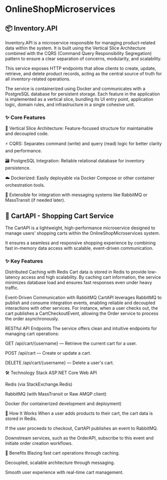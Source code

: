 # OnlineShopMicroservices


## 📦 Inventory.API
Inventory.API is a microservice responsible for managing product-related data within the system. It is built using the Vertical Slice Architecture combined with the CQRS (Command Query Responsibility Segregation) pattern to ensure a clear separation of concerns, modularity, and scalability.

This service exposes HTTP endpoints that allow clients to create, update, retrieve, and delete product records, acting as the central source of truth for all inventory-related operations.

The service is containerized using Docker and communicates with a PostgreSQL database for persistent storage. Each feature in the application is implemented as a vertical slice, bundling its UI entry point, application logic, domain rules, and infrastructure in a single cohesive unit.

### ✨ Core Features
📘 Vertical Slice Architecture: Feature-focused structure for maintainable and decoupled code.

⚡ CQRS: Separates command (write) and query (read) logic for better clarity and performance.

🗃 PostgreSQL Integration: Reliable relational database for inventory persistence.

☁️ Dockerized: Easily deployable via Docker Compose or other container orchestration tools.

🧪 Extensible for integration with messaging systems like RabbitMQ or MassTransit (if needed later).



## 🛒 CartAPI - Shopping Cart Service
The CartAPI is a lightweight, high-performance microservice designed to manage users' shopping carts within the OnlineShopMicroservices system.

It ensures a seamless and responsive shopping experience by combining fast in-memory data access with scalable, event-driven communication.

### ✨ Key Features
Distributed Caching with Redis
Cart data is stored in Redis to provide low-latency access and high scalability.
By caching cart information, the service minimizes database load and ensures fast responses even under heavy traffic.

Event-Driven Communication with RabbitMQ
CartAPI leverages RabbitMQ to publish and consume integration events, enabling reliable and decoupled interactions with other services.
For instance, when a user checks out, the cart publishes a CartCheckoutEvent, allowing the Order service to process the order asynchronously.

RESTful API Endpoints
The service offers clean and intuitive endpoints for managing cart operations:

GET /api/cart/{username} — Retrieve the current cart for a user.

POST /api/cart — Create or update a cart.

DELETE /api/cart/{username} — Delete a user's cart.

🛠️ Technology Stack
ASP.NET Core Web API

Redis (via StackExchange.Redis)

RabbitMQ (with MassTransit or Raw AMQP client)

Docker (for containerized development and deployment)

🚀 How It Works
When a user adds products to their cart, the cart data is stored in Redis.

If the user proceeds to checkout, CartAPI publishes an event to RabbitMQ.

Downstream services, such as the OrderAPI, subscribe to this event and initiate order creation workflows.

🌟 Benefits
Blazing fast cart operations through caching.

Decoupled, scalable architecture through messaging.

Smooth user experience with real-time cart management.

